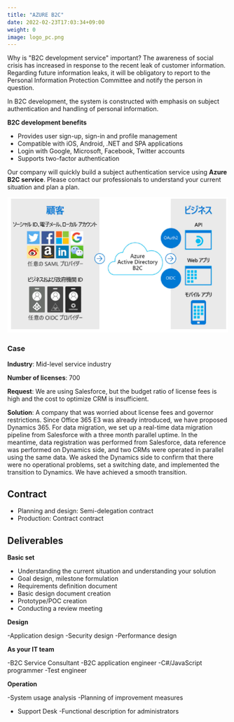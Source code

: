 ```yaml
---
title: "AZURE B2C"
date: 2022-02-23T17:03:34+09:00
weight: 0
image: logo_pc.png
---
```


Why is "B2C development service" important? The awareness of social crisis has increased in response to the recent leak of customer information. Regarding future information leaks, it will be obligatory to report to the Personal Information Protection Committee and notify the person in question.

In B2C development, the system is constructed with emphasis on subject authentication and handling of personal information.

**B2C development benefits**

- Provides user sign-up, sign-in and profile management
- Compatible with iOS, Android, .NET and SPA applications
- Login with Google, Microsoft, Facebook, Twitter accounts
- Supports two-factor authentication

Our company will quickly build a subject authentication service using **Azure B2C service**. Please contact our professionals to understand your current situation and plan a plan.

![ Image is not Available !](azure-b2c.webp)

### Case

**Industry**: Mid-level service industry

**Number of licenses**: 700

**Request**: We are using Salesforce, but the budget ratio of license fees is high and the cost to optimize CRM is insufficient.

**Solution**: A company that was worried about license fees and governor restrictions. Since Office 365 E3 was already introduced, we have proposed Dynamics 365. For data migration, we set up a real-time data migration pipeline from Salesforce with a three month parallel uptime. In the meantime, data registration was performed from Salesforce, data reference was performed on Dynamics side, and two CRMs were operated in parallel using the same data. We asked the Dynamics side to confirm that there were no operational problems, set a switching date, and implemented the transition to Dynamics. We have achieved a smooth transition.

## Contract

- Planning and design: Semi-delegation contract
- Production: Contract contract

## Deliverables

**Basic set**

- Understanding the current situation and understanding your solution
- Goal design, milestone formulation
- Requirements definition document
- Basic design document creation
- Prototype/POC creation
- Conducting a review meeting



**Design**

-Application design
-Security design
-Performance design

**As your IT team**

-B2C Service Consultant
-B2C application engineer
-C#/JavaScript programmer
-Test engineer

**Operation**

-System usage analysis
-Planning of improvement measures
- Support Desk
-Functional description for administrators
